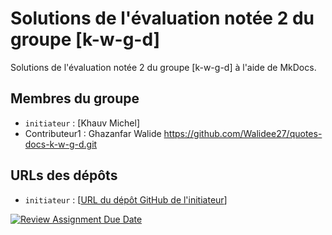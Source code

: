 # Solutions de l'évaluation notée 2 du groupe [k-w-g-d]

Solutions de l'évaluation notée 2 du groupe [k-w-g-d] à l'aide de MkDocs.

## Membres du groupe

- `initiateur` : [Khauv Michel]
- Contributeur1 : Ghazanfar Walide https://github.com/Walidee27/quotes-docs-k-w-g-d.git

## URLs des dépôts

- `initiateur` : [[URL du dépôt GitHub de l'initiateur](https://github.com/efrei-git/quotes-docs-k-w-g-d)]

[![Review Assignment Due Date](https://classroom.github.com/assets/deadline-readme-button-22041afd0340ce965d47ae6ef1cefeee28c7c493a6346c4f15d667ab976d596c.svg)](https://classroom.github.com/a/iqHMpjkg)
